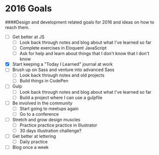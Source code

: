 # 2016 Goals
####Design and development related goals for 2016 and ideas on how to reach them.

- [ ] Get better at JS
	- [ ] Look back through notes and blog about what I've learned so far
	- [ ] Complete exercises in Eloquent JavaScript 
	- [ ] Ask for help and learn about things that I don't know that I don't know
- [X] Start keeping a "Today I Learned" journal at work
- [ ] Brush up on Sass and venture into advanced Sass
	- [ ] Look back through notes and old projects
	- [ ] Build things in CodePen
- [ ] Gulp
	- [ ] Look back through notes and blog about what I've learned so far
	- [ ] Build a project where I can use a gulpfile
- [ ] Be involved in the community
	- [ ] Start going to meetups again
	- [ ] Go to a conference
- [ ] Stretch and grow design muscles
	- [ ] Practice practice practice in Illustrator
	- [ ] 30 days illustration challenge?
- [ ] Get better at lettering
	- [ ] Daily practice
- [ ] Blog once a week